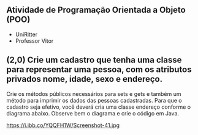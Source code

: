 ## Atividade de Programação Orientada a Objeto (POO)

- UniRitter
- Professor Vitor

## (2,0) Crie um cadastro que tenha uma classe para representar uma pessoa, com os atributos privados nome, idade, sexo e endereço.

Crie os métodos públicos necessários para sets e gets e também um método para imprimir os dados das pessoas cadastradas. Para que o cadastro seja efetivo, você deverá cria uma classe endereço conforme o diagrama abaixo. Observe bem o diagrama e crie o código em Java.

https://i.ibb.co/YQQFH1W/Screenshot-41.jpg
